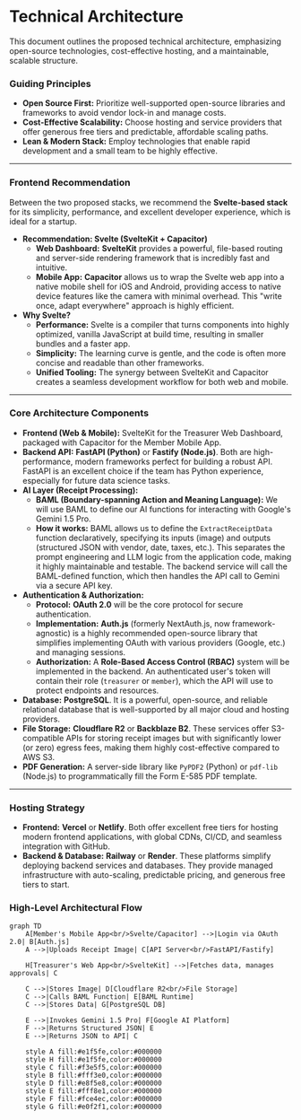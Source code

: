 # Technical Architecture

This document outlines the proposed technical architecture, emphasizing open-source technologies, cost-effective hosting, and a maintainable, scalable structure.

### Guiding Principles
*   **Open Source First:** Prioritize well-supported open-source libraries and frameworks to avoid vendor lock-in and manage costs.
*   **Cost-Effective Scalability:** Choose hosting and service providers that offer generous free tiers and predictable, affordable scaling paths.
*   **Lean & Modern Stack:** Employ technologies that enable rapid development and a small team to be highly effective.

---

### Frontend Recommendation

Between the two proposed stacks, we recommend the **Svelte-based stack** for its simplicity, performance, and excellent developer experience, which is ideal for a startup.

*   **Recommendation: Svelte (SvelteKit + Capacitor)**
    *   **Web Dashboard:** **SvelteKit** provides a powerful, file-based routing and server-side rendering framework that is incredibly fast and intuitive.
    *   **Mobile App:** **Capacitor** allows us to wrap the Svelte web app into a native mobile shell for iOS and Android, providing access to native device features like the camera with minimal overhead. This "write once, adapt everywhere" approach is highly efficient.
*   **Why Svelte?**
    *   **Performance:** Svelte is a compiler that turns components into highly optimized, vanilla JavaScript at build time, resulting in smaller bundles and a faster app.
    *   **Simplicity:** The learning curve is gentle, and the code is often more concise and readable than other frameworks.
    *   **Unified Tooling:** The synergy between SvelteKit and Capacitor creates a seamless development workflow for both web and mobile.

---

### Core Architecture Components

*   **Frontend (Web & Mobile):** SvelteKit for the Treasurer Web Dashboard, packaged with Capacitor for the Member Mobile App.
*   **Backend API:** **FastAPI (Python)** or **Fastify (Node.js)**. Both are high-performance, modern frameworks perfect for building a robust API. FastAPI is an excellent choice if the team has Python experience, especially for future data science tasks.
*   **AI Layer (Receipt Processing):**
    *   **BAML (Boundary-spanning Action and Meaning Language):** We will use BAML to define our AI functions for interacting with Google's Gemini 1.5 Pro.
    *   **How it works:** BAML allows us to define the `ExtractReceiptData` function declaratively, specifying its inputs (image) and outputs (structured JSON with vendor, date, taxes, etc.). This separates the prompt engineering and LLM logic from the application code, making it highly maintainable and testable. The backend service will call the BAML-defined function, which then handles the API call to Gemini via a secure API key.
*   **Authentication & Authorization:**
    *   **Protocol:** **OAuth 2.0** will be the core protocol for secure authentication.
    *   **Implementation:** **Auth.js** (formerly NextAuth.js, now framework-agnostic) is a highly recommended open-source library that simplifies implementing OAuth with various providers (Google, etc.) and managing sessions.
    *   **Authorization:** A **Role-Based Access Control (RBAC)** system will be implemented in the backend. An authenticated user's token will contain their role (`treasurer` or `member`), which the API will use to protect endpoints and resources.
*   **Database:** **PostgreSQL**. It is a powerful, open-source, and reliable relational database that is well-supported by all major cloud and hosting providers.
*   **File Storage:** **Cloudflare R2** or **Backblaze B2**. These services offer S3-compatible APIs for storing receipt images but with significantly lower (or zero) egress fees, making them highly cost-effective compared to AWS S3.
*   **PDF Generation:** A server-side library like `PyPDF2` (Python) or `pdf-lib` (Node.js) to programmatically fill the Form E-585 PDF template.

---

### Hosting Strategy

*   **Frontend:** **Vercel** or **Netlify**. Both offer excellent free tiers for hosting modern frontend applications, with global CDNs, CI/CD, and seamless integration with GitHub.
*   **Backend & Database:** **Railway** or **Render**. These platforms simplify deploying backend services and databases. They provide managed infrastructure with auto-scaling, predictable pricing, and generous free tiers to start.

### High-Level Architectural Flow

```mermaid
graph TD
    A[Member's Mobile App<br/>Svelte/Capacitor] -->|Login via OAuth 2.0| B[Auth.js]
    A -->|Uploads Receipt Image| C[API Server<br/>FastAPI/Fastify]
    
    H[Treasurer's Web App<br/>SvelteKit] -->|Fetches data, manages approvals| C
    
    C -->|Stores Image| D[Cloudflare R2<br/>File Storage]
    C -->|Calls BAML Function| E[BAML Runtime]
    C -->|Stores Data| G[PostgreSQL DB]
    
    E -->|Invokes Gemini 1.5 Pro| F[Google AI Platform]
    F -->|Returns Structured JSON| E
    E -->|Returns JSON to API| C
    
    style A fill:#e1f5fe,color:#000000
    style H fill:#e1f5fe,color:#000000
    style C fill:#f3e5f5,color:#000000
    style B fill:#fff3e0,color:#000000
    style D fill:#e8f5e8,color:#000000
    style E fill:#fff8e1,color:#000000
    style F fill:#fce4ec,color:#000000
    style G fill:#e0f2f1,color:#000000
```